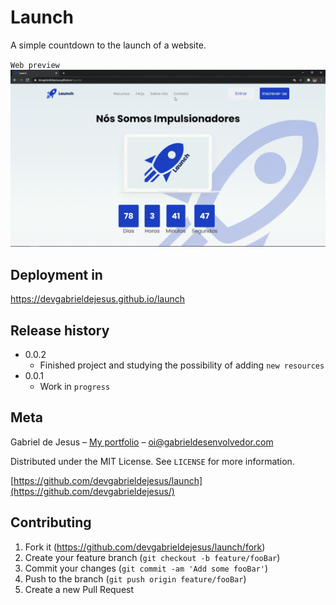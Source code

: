 # Launch

A simple countdown to the launch of a website.

`Web preview`
![](images/web-preview.gif)

## Deployment in

https://devgabrieldejesus.github.io/launch

## Release history

* 0.0.2
    * Finished project and studying the possibility of adding `new resources`
* 0.0.1
    * Work in `progress`

## Meta

Gabriel de Jesus – [My portfolio](https://www.gabrieldesenvolvedor.com/) – oi@gabrieldesenvolvedor.com

Distributed under the MIT License. See `LICENSE` for more information.

[https://github.com/devgabrieldejesus/launch](https://github.com/devgabrieldejesus/)

## Contributing

1. Fork it (<https://github.com/devgabrieldejesus/launch/fork>)
2. Create your feature branch (`git checkout -b feature/fooBar`)
3. Commit your changes (`git commit -am 'Add some fooBar'`)
4. Push to the branch (`git push origin feature/fooBar`)
5. Create a new Pull Request